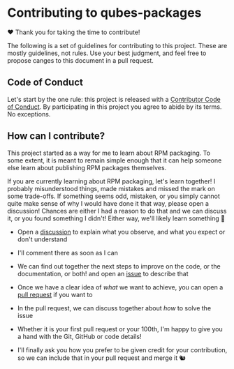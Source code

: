 Contributing to qubes-packages
==============================

❤ Thank you for taking the time to contribute!

The following is a set of guidelines for contributing to this project. These are mostly guidelines, not rules. Use your best judgment, and feel free to propose canges to this document in a pull request.

Code of Conduct
---------------

Let's start by the one rule: this project is released with a [Contributor Code of Conduct][coc]. By participating in this project you agree to abide by its terms. No exceptions.      

  [coc]: ./CODE_OF_CONDUCT.md

How can I contribute?
---------------------

This project started as a way for me to learn about RPM packaging. To some extent, it is meant to remain simple enough that it can help someone else learn about publishing RPM packages themselves.

If you are currently learning about RPM packaging, let's learn together! I probably misunderstood things, made mistakes and missed the mark on some trade-offs. If something seems odd, mistaken, or you simply cannot quite make sense of why I would have done it that way, please open a discussion! Chances are either I had a reason to do that and we can discuss it, or you found something I didn't! Either way, we'll likely learn something 🎉

- Open a [discussion][discussions] to explain what you observe, and what you expect or don't understand
- I'll comment there as soon as I can
- We can find out together the next steps to improve on the code, or the documentation, or both! and open an [issue][issue] to describe that
- Once we have a clear idea of _what_ we want to achieve, you can open a [pull request][pr] if you want to
- In the pull request, we can discuss together about _how_ to solve the issue
- Whether it is your first pull request or your 100th, I'm happy to give you a hand with the Git, GitHub or code details!
- I'll finally ask you how you prefer to be given credit for your contribution, so we can include that in your pull request and merge it 🐿

  [discussions]: https://github.com/gonzalo-bulnes/qubes-packages/discussions
  [issue]: https://github.com/gonzalo-bulnes/qubes-packages/issues
  [pr]: https://docs.github.com/en/github/collaborating-with-issues-and-pull-requests/creating-a-pull-request

